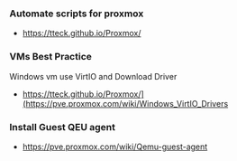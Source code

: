 ### Automate scripts for proxmox
- https://tteck.github.io/Proxmox/

### VMs Best Practice
Windows vm use VirtIO and Download Driver
- https://tteck.github.io/Proxmox/](https://pve.proxmox.com/wiki/Windows_VirtIO_Drivers

### Install Guest QEU agent
- https://pve.proxmox.com/wiki/Qemu-guest-agent

